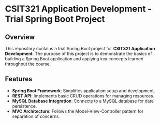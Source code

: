 # CSIT321 Application Development - Trial Spring Boot Project

## Overview

This repository contains a trial Spring Boot project for **CSIT321 Application Development**. The purpose of this project is to demonstrate the basics of building a Spring Boot application and applying key concepts learned throughout the course.

## Features

- **Spring Boot Framework**: Simplifies application setup and development.
- **REST API**: Implements basic CRUD operations for managing resources.
- **MySQL Database Integration**: Connects to a MySQL database for data persistence.
- **MVC Architecture**: Follows the Model-View-Controller pattern for separation of concerns.